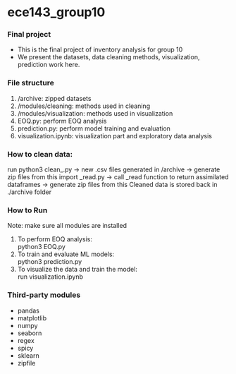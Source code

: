 # ece143_group10
### Final project
- This is the final project of inventory analysis for group 10
- We present the datasets, data cleaning methods, visualization, prediction work here.

### File structure
1. /archive: zipped datasets
2. /modules/cleaning: methods used in cleaning
3. /modules/visualization: methods used in visualization
4. EOQ.py: perform EOQ analysis
5. prediction.py: perform model training and evaluation
6. visualization.ipynb: visualization part and exploratory data analysis

### How to clean data:
run python3 clean_.py -> new .csv files generated in /archive -> generate zip files from this
import _read.py -> call _read function to return assimilated dataframes -> generate zip files from this
Cleaned data is stored back in ./archive folder

### How to Run
Note: make sure all modules are installed  
1. To perform EOQ analysis:  
python3 EOQ.py  
2. To train and evaluate ML models:  
python3 prediction.py  
3. To visualize the data and train the model:  
run visualization.ipynb  

### Third-party modules
- pandas
- matplotlib
- numpy
- seaborn
- regex
- spicy
- sklearn
- zipfile
